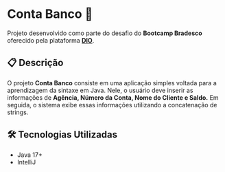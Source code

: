 # Conta Banco 🏦

Projeto desenvolvido como parte do desafio do **Bootcamp Bradesco** oferecido pela plataforma **[DIO](https://www.dio.me/)**.

## 📋 Descrição

O projeto **Conta Banco** consiste em uma aplicação simples voltada para a aprendizagem da sintaxe em Java.
Nele, o usuário deve inserir as informações de **Agência, Número da Conta, Nome do Cliente e Saldo.** Em seguida, o sistema exibe essas informações utilizando a concatenação de strings.

## 🛠 Tecnologias Utilizadas

- Java 17+
- IntelliJ
